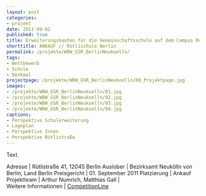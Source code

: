 ```yaml
---
layout: post
categories:
- projekt
date: 2011-09-01    
published: true
title: Erweiterungsbauten für die Gemeinschaftsschule auf dem Campus Rütli – CR²
shorttitle: ANKAUF // Rütlischule Berlin
permalink: /projekte/WBW_GSR_BerlinNeukoelln/
tags: 
- Wettbewerb
- Schule
- Denkmal
projectpage: /projekte/WBW_GSR_BerlinNeukoelln/00_Projektpage.jpg
images:
- /projekte/WBW_GSR_BerlinNeukoelln/01.jpg
- /projekte/WBW_GSR_BerlinNeukoelln/02.jpg
- /projekte/WBW_GSR_BerlinNeukoelln/03.jpg
- /projekte/WBW_GSR_BerlinNeukoelln/04.jpg
captions:
- Perspektive Schulerweiterung
- Lageplan
- Perspektive Innen
- Perspektive Rütlistraße
---
```

Text.

Adresse				|	Rütlistraße 41, 12045 Berlin
Auslober			|	Bezirksamt Neukölln von Berlin, Land Berlin
Preisgericht		|	01. September 2011
Platzierung			|	Ankauf
Projektteam			|	Arthur Numrich, Matthias Gall
                            |    
Weitere Informationen       |   [CompetitionLine](https://www.competitionline.com/de/beitraege/48102)

